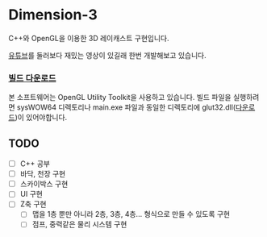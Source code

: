 # Dimension-3

C++와 OpenGL을 이용한 3D 레이캐스트 구현입니다.

[유튜브](https://www.youtube.com/watch?v=gYRrGTC7GtA)를 둘러보다 재밌는 영상이 있길래 한번 개발해보고 있습니다.

### [빌드 다운로드](https://github.com/PortalCube/Dimension-3/raw/main/main.exe)

본 소프트웨어는 OpenGL Utility Toolkit을 사용하고 있습니다. 빌드 파일을 실행하려면 sysWOW64 디렉토리나 main.exe 파일과 동일한 디렉토리에 glut32.dll([다운로드](https://github.com/PortalCube/GitTest/releases/download/1.0.0/glut32.dll))이 있어야합니다.

## TODO

-   [ ] C++ 공부
-   [ ] 바닥, 천장 구현
-   [ ] 스카이박스 구현
-   [ ] UI 구현
-   [ ] Z축 구현
    -   [ ] 맵을 1층 뿐만 아니라 2층, 3층, 4층... 형식으로 만들 수 있도록 구현
    -   [ ] 점프, 중력같은 물리 시스템 구현

